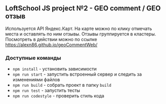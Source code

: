 ## LoftSchool JS project №2 - GEO comment / GEO отзыв
Используется API Яндекс.Карт. На карте можно по клику отмечать места и оставлять по ним отзывы. Отзывы группируется в кластеры. Посмотреть в действии можно по ссылке https://alexn86.github.io/geoCommentWeb/ 

### Доступные команды

* `npm install` - установить зависимости
* `npm run start` - запустить встроенный сервер и следить за изменениями файлов
* `npm run build` - собрать проект в папку `build`
* `npm run test` - запустить тесты
* `npm run codestyle` - проверить стиль кода
